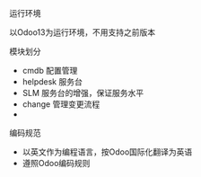 运行环境

以Odoo13为运行环境，不用支持之前版本

模块划分

- cmdb 配置管理
- helpdesk 服务台
- SLM 服务台的增强，保证服务水平
- change 管理变更流程
- 

编码规范

- 以英文作为编程语言，按Odoo国际化翻译为英语
- 遵照Odoo编码规则
